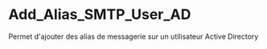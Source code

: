 # Add_Alias_SMTP_User_AD
Permet d'ajouter des alias de messagerie sur un utilisateur Active Directory
